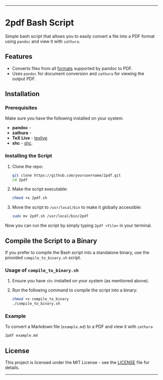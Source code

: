 
---

# 2pdf Bash Script

Simple bash script that allows you to easily convert a file into a PDF format using `pandoc` and view it with `zathura`.

## Features

- Converts files from all [formats](https://pandoc.org/MANUAL.html#general-options) supported by pandoc to PDF.
- Uses `pandoc` for document conversion and `zathura` for viewing the output PDF.

## Installation

### Prerequisites

Make sure you have the following installed on your system:

- **pandoc** - 
- **zathura** - 
- **TeX Live** - [texlive](https://www.tug.org/texlive/quickinstall.html).
- **shc** - [shc](https://github.com/neurobin/shc).

### Installing the Script

1. Clone the repo:

   ```bash
   git clone https://github.com/yourusername/2pdf.git
   cd 2pdf
   ```

2. Make the script executable:

   ```bash
   chmod +x 2pdf.sh
   ```

3. Move the script to `/usr/local/bin` to make it globally accessible:

   ```bash
   sudo mv 2pdf.sh /usr/local/bin/2pdf
   ```

Now you can run the script by simply typing `2pdf <file>` in your terminal.

## Compile the Script to a Binary

If you prefer to compile the Bash script into a standalone binary, use the provided `compile_to_binary.sh` script.

### Usage of `compile_to_binary.sh`

1. Ensure you have `shc` installed on your system (as mentioned above).
2. Run the following command to compile the script into a binary:

   ```bash
   chmod +x compile_to_binary
   ./compile_to_binary.sh
   ```
### Example

To convert a Markdown file (`example.md`) to a PDF and view it with `zathura` 

```bash
2pdf example.md
```

## License

This project is licensed under the MIT License - see the [LICENSE](LICENSE) file for details.

---

